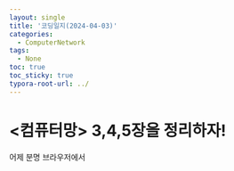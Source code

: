 ```yaml
---
layout: single
title: '코딩일지(2024-04-03)'
categories:
  - ComputerNetwork
tags:
  - None
toc: true
toc_sticky: true
typora-root-url: ../
---
```




# <컴퓨터망> 3,4,5장을 정리하자!

어제 분명 브라우저에서



